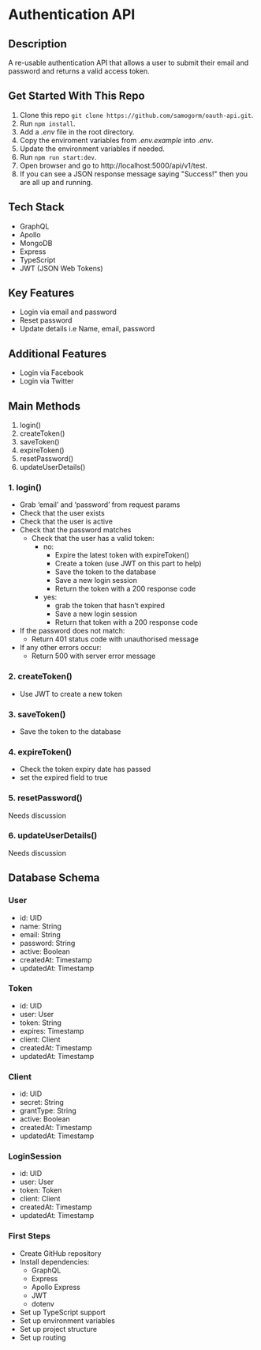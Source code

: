 # Authentication API

## Description
A re-usable authentication API that allows a user to submit their email and password and returns  a valid access token.

## Get Started With This Repo

1. Clone this repo `git clone https://github.com/samogorm/oauth-api.git`.
2. Run `npm install`.
3. Add a *.env* file in the root directory. 
4. Copy the enviroment variables from *.env.example* into *.env*.
5. Update the environment variables if needed.
6. Run `npm run start:dev`.
7. Open browser and go to http://localhost:5000/api/v1/test.
8. If you can see a JSON response message saying "Success!" then you are all up and running.

## Tech Stack
* GraphQL
* Apollo
* MongoDB
* Express
* TypeScript
* JWT (JSON Web Tokens)

## Key Features
* Login via email and password
* Reset password
* Update details i.e Name, email, password

## Additional Features
* Login via Facebook
* Login via Twitter

## Main Methods
1. login()
2. createToken()
3. saveToken()
4. expireToken()
5. resetPassword()
6. updateUserDetails()

### 1. login()
* Grab ‘email’ and ‘password’ from request params
* Check that the user exists
* Check that the user is active
* Check that the password matches
	* Check that the user has a valid token:
		* no: 
			* Expire the latest token with expireToken()
			* Create a token (use JWT on this part to help)
			* Save the token to the database
			* Save a new login session
			* Return the token with a 200 response code
		* yes:
			* grab the token that hasn’t expired 
			* Save a new login session
			* Return that token with a 200 response code
* If the password does not match:
	* Return 401 status code with unauthorised message
* If any other errors occur:
	* Return 500 with server error message

### 2. createToken()
* Use JWT to create a new token

### 3. saveToken()
* Save the token to the database

### 4. expireToken()
* Check the token expiry date has passed
* set the expired field to true

### 5. resetPassword()
Needs discussion

### 6. updateUserDetails()
Needs discussion

## Database Schema
### User
* id: UID
* name: String
* email: String
* password: String
* active: Boolean
* createdAt: Timestamp
* updatedAt: Timestamp

### Token
* id: UID
* user: User
* token: String
* expires: Timestamp
* client: Client
* createdAt: Timestamp
* updatedAt: Timestamp

### Client
* id: UID
* secret: String
* grantType: String
* active: Boolean
* createdAt: Timestamp
* updatedAt: Timestamp

### LoginSession
* id: UID
* user: User
* token: Token
* client: Client
* createdAt: Timestamp
* updatedAt: Timestamp

### First Steps
- Create GitHub repository
- Install dependencies:
	- GraphQL
	- Express
	- Apollo Express
	- JWT
	- dotenv
- Set up TypeScript support
- Set up environment variables
- Set up project structure
- Set up routing
